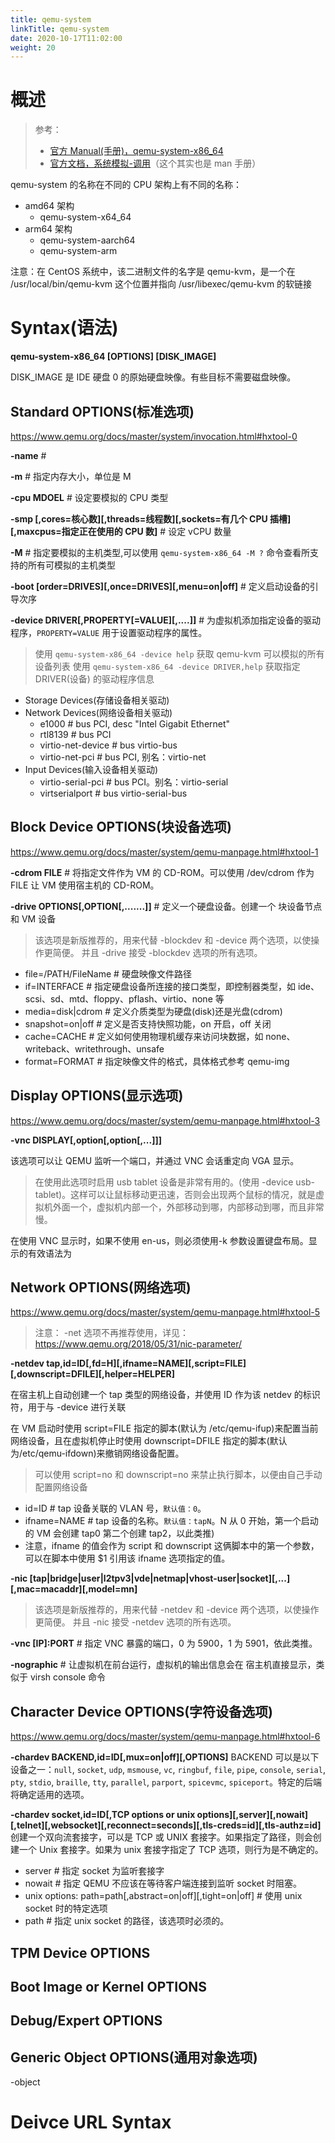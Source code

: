 ```yaml
---
title: qemu-system
linkTitle: qemu-system
date: 2020-10-17T11:02:00
weight: 20
---
```


# 概述

> 参考：
>
> - [官方 Manual(手册)，qemu-system-x86_64](https://www.qemu.org/docs/master/system/qemu-manpage.html)
> - [官方文档，系统模拟-调用](https://www.qemu.org/docs/master/system/invocation.html)（这个其实也是 man 手册）

qemu-system 的名称在不同的 CPU 架构上有不同的名称：

- amd64 架构
  - qemu-system-x64_64
- arm64 架构
  - qemu-system-aarch64
  - qemu-system-arm

注意：在 CentOS 系统中，该二进制文件的名字是 qemu-kvm，是一个在 /usr/local/bin/qemu-kvm 这个位置并指向 /usr/libexec/qemu-kvm 的软链接

# Syntax(语法)

**qemu-system-x86_64 \[OPTIONS] \[DISK_IMAGE]**

DISK_IMAGE 是 IDE 硬盘 0 的原始硬盘映像。有些目标不需要磁盘映像。

## Standard OPTIONS(标准选项)

https://www.qemu.org/docs/master/system/invocation.html#hxtool-0

**-name** #

**-m** # 指定内存大小，单位是 M

**-cpu MDOEL** # 设定要模拟的 CPU 类型

**-smp \[,cores=核心数]\[,threads=线程数]\[,sockets=有几个 CPU 插槽]\[,maxcpus=指定正在使用的 CPU 数]** # 设定 vCPU 数量

**-M** # 指定要模拟的主机类型,可以使用 `qemu-system-x86_64 -M ?` 命令查看所支持的所有可模拟的主机类型

**-boot \[order=DRIVES]\[,once=DRIVES]\[,menu=on|off]** # 定义启动设备的引导次序

**-device DRIVER\[,PROPERTY\[=VALUE]\[,....]]** # 为虚拟机添加指定设备的驱动程序，`PROPERTY=VALUE` 用于设置驱动程序的属性。

> 使用 `qemu-system-x86_64 -device help` 获取 qemu-kvm 可以模拟的所有设备列表
> 使用 `qemu-system-x86_64 -device DRIVER,help` 获取指定 DRIVER(设备) 的驱动程序信息

- Storage Devices(存储设备相关驱动)
- Network Devices(网络设备相关驱动)
  - e1000 # bus PCI, desc "Intel Gigabit Ethernet"
  - rtl8139 # bus PCI
  - virtio-net-device # bus virtio-bus
  - virtio-net-pci # bus PCI, 别名：virtio-net
- Input Devices(输入设备相关驱动)
  - virtio-serial-pci # bus PCI。别名：virtio-serial
  - virtserialport # bus virtio-serial-bus

## Block Device OPTIONS(块设备选项)

https://www.qemu.org/docs/master/system/qemu-manpage.html#hxtool-1

**-cdrom FILE** # 将指定文件作为 VM 的 CD-ROM。可以使用 /dev/cdrom 作为 FILE 让 VM 使用宿主机的 CD-ROM。

**-drive OPTIONS\[,OPTION\[,.......]]** # 定义一个硬盘设备。创建一个 块设备节点 和 VM 设备

> 该选项是新版推荐的，用来代替 -blockdev 和 -device 两个选项，以使操作更简便。
> 并且 -drive 接受 -blockdev 选项的所有选项。

- file=/PATH/FileName # 硬盘映像文件路径
- if=INTERFACE # 指定硬盘设备所连接的接口类型，即控制器类型，如 ide、scsi、sd、mtd、floppy、pflash、virtio、none 等
- media=disk|cdrom # 定义介质类型为硬盘(disk)还是光盘(cdrom)
- snapshot=on|off # 定义是否支持快照功能，on 开启，off 关闭
- cache=CACHE # 定义如何使用物理机缓存来访问块数据，如 none、writeback、writethrough、unsafe
- format=FORMAT # 指定映像文件的格式，具体格式参考 qemu-img

## Display OPTIONS(显示选项)

https://www.qemu.org/docs/master/system/qemu-manpage.html#hxtool-3

**-vnc DISPLAY\[,option\[,option\[,...]]]**

该选项可以让 QEMU 监听一个端口，并通过 VNC 会话重定向 VGA 显示。

> 在使用此选项时启用 usb tablet 设备是非常有用的。(使用 -device usb-tablet)。这样可以让鼠标移动更迅速，否则会出现两个鼠标的情况，就是虚拟机外面一个，虚拟机内部一个，外部移动到哪，内部移动到哪，而且非常慢。

在使用 VNC 显示时，如果不使用 en-us，则必须使用-k 参数设置键盘布局。显示的有效语法为

## Network OPTIONS(网络选项)

https://www.qemu.org/docs/master/system/qemu-manpage.html#hxtool-5

> 注意：
> -net 选项不再推荐使用，详见：<https://www.qemu.org/2018/05/31/nic-parameter/>

**-netdev tap,id=ID\[,fd=H]\[,ifname=NAME]\[,script=FILE]\[,downscript=DFILE]\[,helper=HELPER]**

在宿主机上自动创建一个 tap 类型的网络设备，并使用 ID 作为该 netdev 的标识符，用于与 -device 进行关联

在 VM 启动时使用 script=FILE 指定的脚本(默认为 /etc/qemu-ifup)来配置当前网络设备，且在虚拟机停止时使用 downscript=DFILE 指定的脚本(默认为/etc/qemu-ifdown)来撤销网络设备配置。

> 可以使用 script=no 和 downscript=no 来禁止执行脚本，以便由自己手动配置网络设备

- id=ID # tap 设备关联的 VLAN 号，`默认值：0`。
- ifname=NAME # tap 设备的名称。`默认值：tapN`。N 从 0 开始，第一个启动的 VM 会创建 tap0 第二个创建 tap2，以此类推)
- 注意，ifname 的值会作为 script 和 downscript 这俩脚本中的第一个参数，可以在脚本中使用 $1 引用该 ifname 选项指定的值。

**-nic \[tap|bridge|user|l2tpv3|vde|netmap|vhost-user|socket]\[,...]\[,mac=macaddr]\[,model=mn]**

> 该选项是新版推荐的，用来代替 -netdev 和 -device 两个选项，以使操作更简便。
> 并且 -nic 接受 -netdev 选项的所有选项。

**-vnc \[IP]:PORT** # 指定 VNC 暴露的端口，0 为 5900，1 为 5901，依此类推。

**-nographic** # 让虚拟机在前台运行，虚拟机的输出信息会在 宿主机直接显示，类似于 virsh console 命令

## Character Device OPTIONS(字符设备选项)

https://www.qemu.org/docs/master/system/qemu-manpage.html#hxtool-6

**-chardev BACKEND,id=ID\[,mux=on|off]\[,OPTIONS]**
BACKEND 可以是以下设备之一：`null`, `socket`, `udp`, `msmouse`, `vc`, `ringbuf`, `file`, `pipe`, `console`, `serial`, `pty`, `stdio`, `braille`, `tty`, `parallel`, `parport`, `spicevmc`, `spiceport`。特定的后端将确定适用的选项。

**-chardev socket,id=ID\[,TCP options or unix options]\[,server]\[,nowait]\[,telnet]\[,websocket]\[,reconnect=seconds]\[,tls-creds=id]\[,tls-authz=id]**
创建一个双向流套接字，可以是 TCP 或 UNIX 套接字。如果指定了路径，则会创建一个 Unix 套接字。如果为 unix 套接字指定了 TCP 选项，则行为是不确定的。

- server # 指定 socket 为监听套接字
- nowait # 指定 QEMU 不应该在等待客户端连接到监听 socket 时阻塞。
- unix options: path=path\[,abstract=on|off]\[,tight=on|off] # 使用 unix socket 时的特定选项
- path # 指定 unix socket 的路径，该选项时必须的。

## TPM Device OPTIONS

## Boot Image or Kernel OPTIONS

## Debug/Expert OPTIONS

## Generic Object OPTIONS(通用对象选项)

-object

# Deivce URL Syntax



